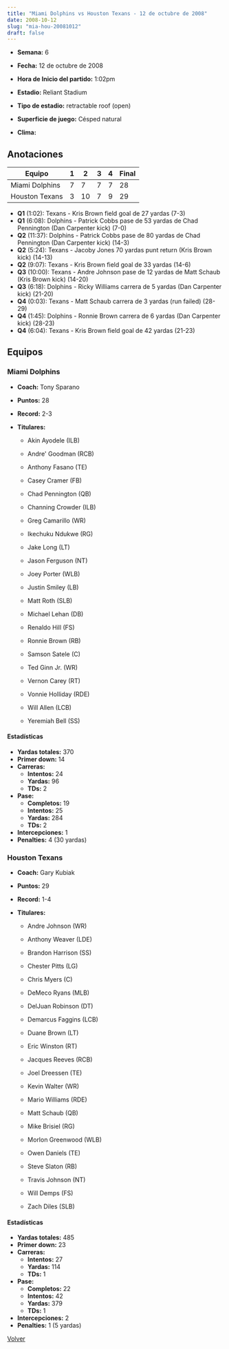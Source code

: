 ```yaml
---
title: "Miami Dolphins vs Houston Texans - 12 de octubre de 2008"
date: 2008-10-12
slug: "mia-hou-20081012"
draft: false
---
```


* **Semana:** 6
* **Fecha:** 12 de octubre de 2008

* **Hora de Inicio del partido:** 1:02pm
* **Estadio:** Reliant Stadium
* **Tipo de estadio:** retractable roof (open)
* **Superficie de juego:** Césped natural
* **Clima:** 





## Anotaciones
| Equipo | 1 | 2 | 3 | 4 | Final |
|--------|---|---|---|---|-------|
| Miami Dolphins  | 7 | 7 | 7 | 7  | 28 |
| Houston Texans  | 3 | 10 | 7 | 9  | 29 |
* **Q1** (1:02): Texans - Kris Brown field goal de 27 yardas (7-3)
* **Q1** (6:08): Dolphins - Patrick Cobbs pase de 53 yardas de Chad Pennington (Dan Carpenter kick) (7-0)
* **Q2** (11:37): Dolphins - Patrick Cobbs pase de 80 yardas de Chad Pennington (Dan Carpenter kick) (14-3)
* **Q2** (5:24): Texans - Jacoby Jones 70 yardas punt return (Kris Brown kick) (14-13)
* **Q2** (9:07): Texans - Kris Brown field goal de 33 yardas (14-6)
* **Q3** (10:00): Texans - Andre Johnson pase de 12 yardas de Matt Schaub (Kris Brown kick) (14-20)
* **Q3** (6:18): Dolphins - Ricky Williams carrera de 5 yardas (Dan Carpenter kick) (21-20)
* **Q4** (0:03): Texans - Matt Schaub carrera de 3 yardas (run failed) (28-29)
* **Q4** (1:45): Dolphins - Ronnie Brown carrera de 6 yardas (Dan Carpenter kick) (28-23)
* **Q4** (6:04): Texans - Kris Brown field goal de 42 yardas (21-23)


## Equipos


### Miami Dolphins
* **Coach:** Tony Sparano
* **Puntos:** 28
* **Record:** 2-3
* **Titulares:** 

  * Akin Ayodele (ILB) 

  * Andre' Goodman (RCB) 

  * Anthony Fasano (TE) 

  * Casey Cramer (FB) 

  * Chad Pennington (QB) 

  * Channing Crowder (ILB) 

  * Greg Camarillo (WR) 

  * Ikechuku Ndukwe (RG) 

  * Jake Long (LT) 

  * Jason Ferguson (NT) 

  * Joey Porter (WLB) 

  * Justin Smiley (LB) 

  * Matt Roth (SLB) 

  * Michael Lehan (DB) 

  * Renaldo Hill (FS) 

  * Ronnie Brown (RB) 

  * Samson Satele (C) 

  * Ted Ginn Jr. (WR) 

  * Vernon Carey (RT) 

  * Vonnie Holliday (RDE) 

  * Will Allen (LCB) 

  * Yeremiah Bell (SS) 

#### Estadísticas
* **Yardas totales:** 370
* **Primer down:** 14
* **Carreras:**
  * **Intentos:** 24
  * **Yardas:** 96
  * **TDs:** 2
* **Pase:**
  * **Completos:** 19
  * **Intentos:** 25
  * **Yardas:** 284
  * **TDs:** 2
* **Intercepciones:** 1
* **Penalties:** 4 (30 yardas)

### Houston Texans
* **Coach:** Gary Kubiak
* **Puntos:** 29
* **Record:** 1-4
* **Titulares:** 

  * Andre Johnson (WR) 

  * Anthony Weaver (LDE) 

  * Brandon Harrison (SS) 

  * Chester Pitts (LG) 

  * Chris Myers (C) 

  * DeMeco Ryans (MLB) 

  * DelJuan Robinson (DT) 

  * Demarcus Faggins (LCB) 

  * Duane Brown (LT) 

  * Eric Winston (RT) 

  * Jacques Reeves (RCB) 

  * Joel Dreessen (TE) 

  * Kevin Walter (WR) 

  * Mario Williams (RDE) 

  * Matt Schaub (QB) 

  * Mike Brisiel (RG) 

  * Morlon Greenwood (WLB) 

  * Owen Daniels (TE) 

  * Steve Slaton (RB) 

  * Travis Johnson (NT) 

  * Will Demps (FS) 

  * Zach Diles (SLB) 

#### Estadísticas
* **Yardas totales:** 485
* **Primer down:** 23
* **Carreras:**
  * **Intentos:** 27
  * **Yardas:** 114
  * **TDs:** 1
* **Pase:**
  * **Completos:** 22
  * **Intentos:** 42
  * **Yardas:** 379
  * **TDs:** 1
* **Intercepciones:** 2
* **Penalties:** 1 (5 yardas)


[Volver](/historia/2008)
